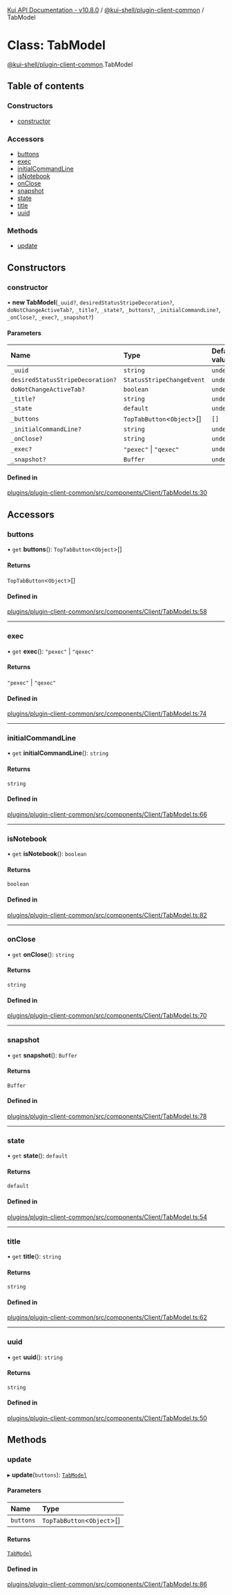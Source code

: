 [Kui API Documentation - v10.8.0](../README.md) / [@kui-shell/plugin-client-common](../modules/kui_shell_plugin_client_common.md) / TabModel

# Class: TabModel

[@kui-shell/plugin-client-common](../modules/kui_shell_plugin_client_common.md).TabModel

## Table of contents

### Constructors

- [constructor](kui_shell_plugin_client_common.TabModel.md#constructor)

### Accessors

- [buttons](kui_shell_plugin_client_common.TabModel.md#buttons)
- [exec](kui_shell_plugin_client_common.TabModel.md#exec)
- [initialCommandLine](kui_shell_plugin_client_common.TabModel.md#initialcommandline)
- [isNotebook](kui_shell_plugin_client_common.TabModel.md#isnotebook)
- [onClose](kui_shell_plugin_client_common.TabModel.md#onclose)
- [snapshot](kui_shell_plugin_client_common.TabModel.md#snapshot)
- [state](kui_shell_plugin_client_common.TabModel.md#state)
- [title](kui_shell_plugin_client_common.TabModel.md#title)
- [uuid](kui_shell_plugin_client_common.TabModel.md#uuid)

### Methods

- [update](kui_shell_plugin_client_common.TabModel.md#update)

## Constructors

### constructor

• **new TabModel**(`_uuid?`, `desiredStatusStripeDecoration?`, `doNotChangeActiveTab?`, `_title?`, `_state?`, `_buttons?`, `_initialCommandLine?`, `_onClose?`, `_exec?`, `_snapshot?`)

#### Parameters

| Name                             | Type                        | Default value |
| :------------------------------- | :-------------------------- | :------------ |
| `_uuid`                          | `string`                    | `undefined`   |
| `desiredStatusStripeDecoration?` | `StatusStripeChangeEvent`   | `undefined`   |
| `doNotChangeActiveTab?`          | `boolean`                   | `undefined`   |
| `_title?`                        | `string`                    | `undefined`   |
| `_state`                         | `default`                   | `undefined`   |
| `_buttons`                       | `TopTabButton`<`Object`\>[] | `[]`          |
| `_initialCommandLine?`           | `string`                    | `undefined`   |
| `_onClose?`                      | `string`                    | `undefined`   |
| `_exec?`                         | `"pexec"` \| `"qexec"`      | `undefined`   |
| `_snapshot?`                     | `Buffer`                    | `undefined`   |

#### Defined in

[plugins/plugin-client-common/src/components/Client/TabModel.ts:30](https://github.com/mra-ruiz/kui/blob/76908b178/plugins/plugin-client-common/src/components/Client/TabModel.ts#L30)

## Accessors

### buttons

• `get` **buttons**(): `TopTabButton`<`Object`\>[]

#### Returns

`TopTabButton`<`Object`\>[]

#### Defined in

[plugins/plugin-client-common/src/components/Client/TabModel.ts:58](https://github.com/mra-ruiz/kui/blob/76908b178/plugins/plugin-client-common/src/components/Client/TabModel.ts#L58)

---

### exec

• `get` **exec**(): `"pexec"` \| `"qexec"`

#### Returns

`"pexec"` \| `"qexec"`

#### Defined in

[plugins/plugin-client-common/src/components/Client/TabModel.ts:74](https://github.com/mra-ruiz/kui/blob/76908b178/plugins/plugin-client-common/src/components/Client/TabModel.ts#L74)

---

### initialCommandLine

• `get` **initialCommandLine**(): `string`

#### Returns

`string`

#### Defined in

[plugins/plugin-client-common/src/components/Client/TabModel.ts:66](https://github.com/mra-ruiz/kui/blob/76908b178/plugins/plugin-client-common/src/components/Client/TabModel.ts#L66)

---

### isNotebook

• `get` **isNotebook**(): `boolean`

#### Returns

`boolean`

#### Defined in

[plugins/plugin-client-common/src/components/Client/TabModel.ts:82](https://github.com/mra-ruiz/kui/blob/76908b178/plugins/plugin-client-common/src/components/Client/TabModel.ts#L82)

---

### onClose

• `get` **onClose**(): `string`

#### Returns

`string`

#### Defined in

[plugins/plugin-client-common/src/components/Client/TabModel.ts:70](https://github.com/mra-ruiz/kui/blob/76908b178/plugins/plugin-client-common/src/components/Client/TabModel.ts#L70)

---

### snapshot

• `get` **snapshot**(): `Buffer`

#### Returns

`Buffer`

#### Defined in

[plugins/plugin-client-common/src/components/Client/TabModel.ts:78](https://github.com/mra-ruiz/kui/blob/76908b178/plugins/plugin-client-common/src/components/Client/TabModel.ts#L78)

---

### state

• `get` **state**(): `default`

#### Returns

`default`

#### Defined in

[plugins/plugin-client-common/src/components/Client/TabModel.ts:54](https://github.com/mra-ruiz/kui/blob/76908b178/plugins/plugin-client-common/src/components/Client/TabModel.ts#L54)

---

### title

• `get` **title**(): `string`

#### Returns

`string`

#### Defined in

[plugins/plugin-client-common/src/components/Client/TabModel.ts:62](https://github.com/mra-ruiz/kui/blob/76908b178/plugins/plugin-client-common/src/components/Client/TabModel.ts#L62)

---

### uuid

• `get` **uuid**(): `string`

#### Returns

`string`

#### Defined in

[plugins/plugin-client-common/src/components/Client/TabModel.ts:50](https://github.com/mra-ruiz/kui/blob/76908b178/plugins/plugin-client-common/src/components/Client/TabModel.ts#L50)

## Methods

### update

▸ **update**(`buttons`): [`TabModel`](kui_shell_plugin_client_common.TabModel.md)

#### Parameters

| Name      | Type                        |
| :-------- | :-------------------------- |
| `buttons` | `TopTabButton`<`Object`\>[] |

#### Returns

[`TabModel`](kui_shell_plugin_client_common.TabModel.md)

#### Defined in

[plugins/plugin-client-common/src/components/Client/TabModel.ts:86](https://github.com/mra-ruiz/kui/blob/76908b178/plugins/plugin-client-common/src/components/Client/TabModel.ts#L86)
